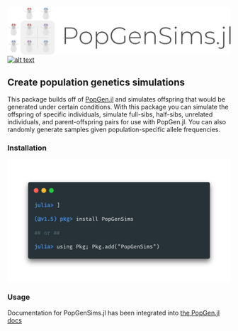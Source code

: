 ![logo](PopGenSims.png)
[![alt text](https://img.shields.io/badge/docs-stable-informational?style=for-the-badge&logo=Read%20The%20Docs&logoColor=white)](https://pdimens.github.io/PopGen.jl/docs/simulations/simulate_samples) 

## Create population genetics simulations

This package builds off of [PopGen.jl](http://github.com/BioJulia/PopGen.jl) and 
simulates offspring that would be generated under certain conditions. With this package you can simulate the offspring of specific individuals, simulate full-sibs, half-sibs, unrelated individuals, and parent-offspring pairs for use with PopGen.jl. You can also randomly generate samples given population-specific allele frequencies.

### Installation
![installation](misc/install.png)

### Usage
Documentation for PopGenSims.jl has been integrated into [the PopGen.jl docs](https://pdimens.github.io/PopGen.jl/docs/simulations/simulate_samples)
